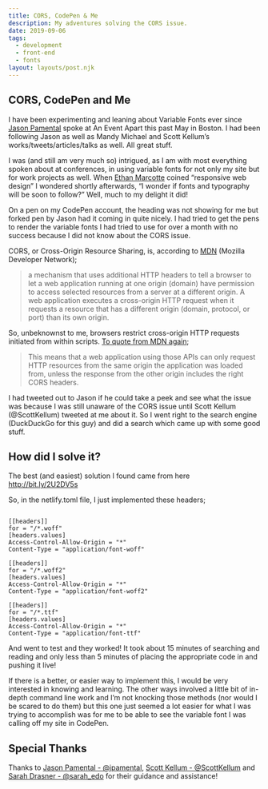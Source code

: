 ```yaml
---
title: CORS, CodePen & Me
description: My adventures solving the CORS issue.
date: 2019-09-06
tags:
  - development
  - front-end
  - fonts
layout: layouts/post.njk
---
```


## CORS, CodePen and Me

I have been experimenting and leaning about Variable Fonts ever since [Jason Pamental](https://rwt.io) spoke at An Event Apart this past May in Boston. I had been following Jason as well as Mandy Michael and Scott Kellum’s works/tweets/articles/talks as well. All great stuff.

I was (and still am very much so) intrigued, as I am with most everything spoken about at conferences, in using variable fonts for not only my site but for work projects as well. When [Ethan Marcotte](https://ethanmarcotte.com) coined “responsive web design” I wondered shortly afterwards, “I wonder if fonts and typography will be soon to follow?” Well, much to my delight it did!

On a pen on my CodePen account, the heading was not showing for me but forked pen by Jason had it coming in quite nicely. I had tried to get the pens to render the variable fonts I had tried to use for over a month with no success because I did not know about the CORS issue.

CORS, or Cross-Origin Resource Sharing, is, according to [MDN](https://developer.mozilla.org/en-US/docs/Web/HTTP/CORS) (Mozilla Developer Network);

<blockquote cite="MDN">a mechanism that uses additional HTTP headers to tell a browser to let a web application running at one origin (domain) have permission to access selected resources from a server at a different origin. A web application executes a cross-origin HTTP request when it requests a resource that has a different origin (domain, protocol, or port) than its own origin.</blockquote>

So, unbeknownst to me, browsers restrict cross-origin HTTP requests initiated from within scripts. [To quote from MDN again](https://developer.mozilla.org/en-US/docs/Web/HTTP/CORS); 

<blockquote cite="MDN">This means that a web application using those APIs can only request HTTP resources from the same origin the application was loaded from, unless the response from the other origin includes the right CORS headers.</blockquote>

I had tweeted out to Jason if he could take a peek and see what the issue was because I was still unaware of the CORS issue until Scott Kellum (@ScottKellum) tweeted at me about it. So I went right to the search engine (DuckDuckGo for this guy) and did a search which came up with some good stuff.

## How did I solve it?

The best (and easiest) solution I found came from here http://bit.ly/2U2DV5s

So, in the netlify.toml file, I just implemented these headers;

<code>
[[headers]]
for = "/*.woff"
[headers.values]
Access-Control-Allow-Origin = "*"
Content-Type = "application/font-woff"
</code>

<code>
[[headers]]
for = "/*.woff2"
[headers.values]
Access-Control-Allow-Origin = "*"
Content-Type = "application/font-woff2"
</code>

<code>
[[headers]]
for = "/*.ttf"
[headers.values]
Access-Control-Allow-Origin = "*"
Content-Type = "application/font-ttf"
</code>

And went to test and they worked! It took about 15 minutes of searching and reading and only less than 5 minutes of placing the appropriate code in and pushing it live!

If there is a better, or easier way to implement this, I would be very interested in knowing and learning. The other ways involved a little bit of in-depth command line work and I’m not knocking those methods (nor would I be scared to do them) but this one just seemed a lot easier for what I was trying to accomplish was for me to be able to see the variable font I was calling off my site in CodePen.

## Special Thanks

Thanks to [Jason Pamental - @jpamental](https://twitter.com/@jpamental), [Scott Kellum - @ScottKellum](https://twitter.com/@ScottKellum) and [Sarah Drasner - @sarah_edo](https://twitter.com/@sarah_edo) for their guidance and assistance!
